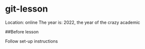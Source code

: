 # git-lesson
Location: online
The year is: 2022, the year of the crazy academic

##Before lesson

Follow set-up instructions

